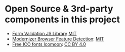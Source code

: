 # Open Source & 3rd-party components in this project
* [Form Validation JS Library](https://pristine.js.org/) [MIT](https://github.com/sha256/Pristine/blob/master/LICENSE)
* [Modernizer Browser Feature Detection](https://modernizr.com/): [MIT](https://github.com/Modernizr/Modernizr/blob/master/LICENSE.md)
* [Free ICO fonts Icomoon](https://icomoon.io/): [CC BY 4.0](https://github.com/Keyamoon/IcoMoon-Free/blob/master/License.txt)
